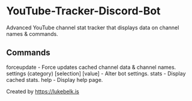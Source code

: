 # YouTube-Tracker-Discord-Bot
Advanced YouTube channel stat tracker that displays data on channel names &amp; commands.

## Commands
forceupdate - Force updates cached channel data & channel names.
settings (category) [selection] [value] - Alter bot settings.
stats - Display cached stats.
help - Display help page.


Created by https://lukebelk.is
